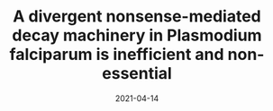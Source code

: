 ---
title: "A divergent nonsense-mediated decay machinery in Plasmodium falciparum is inefficient and non-essential"
collection: publications
permalink: /publication/2021-functional-characterization
excerpt:
date: 2021-04-14
venue: 'bioRxiv'
teaser:
paperurl: '/files/2021-04-14-a-divergent-nonsense.pdf'
link: 'https://doi.org/10.1101/2021.04.14.439394'
citation: '<b>McHugh E</b>, Bulloch MS, Batinovic S, Sarna DK, Ralph, SA. 2021. &quot;A divergent nonsense-mediated decay machinery in Plasmodium falciparum is inefficient and non-essential.&quot; <i>bioRxiv</i>. (Preprint).'
---